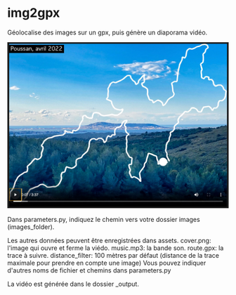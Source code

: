 # img2gpx

Géolocalise des images sur un gpx, puis génère un diaporama vidéo.

[![i727 diaporama](screenshot.jpg)](https://youtu.be/KQYF0Ujdgek)

Dans parameters.py, indiquez le chemin vers votre dossier images (images_folder).

Les autres données peuvent être enregistrées dans assets.
cover.png: l'image qui ouvre et ferme la viédo.
music.mp3: la bande son.
route.gpx: la trace à suivre.
distance_filter: 100 mètres par défaut (distance de la trace maximale pour prendre en compte une image)
Vous pouvez indiquer d'autres noms de fichier et chemins dans parameters.py

La vidéo est générée dans le dossier _output.
